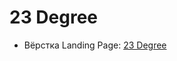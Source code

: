 # 23 Degree
- Вёрстка Landing Page: [23 Degree](https://dmitriywolf.github.io/works/23Degree/app/index.html)
